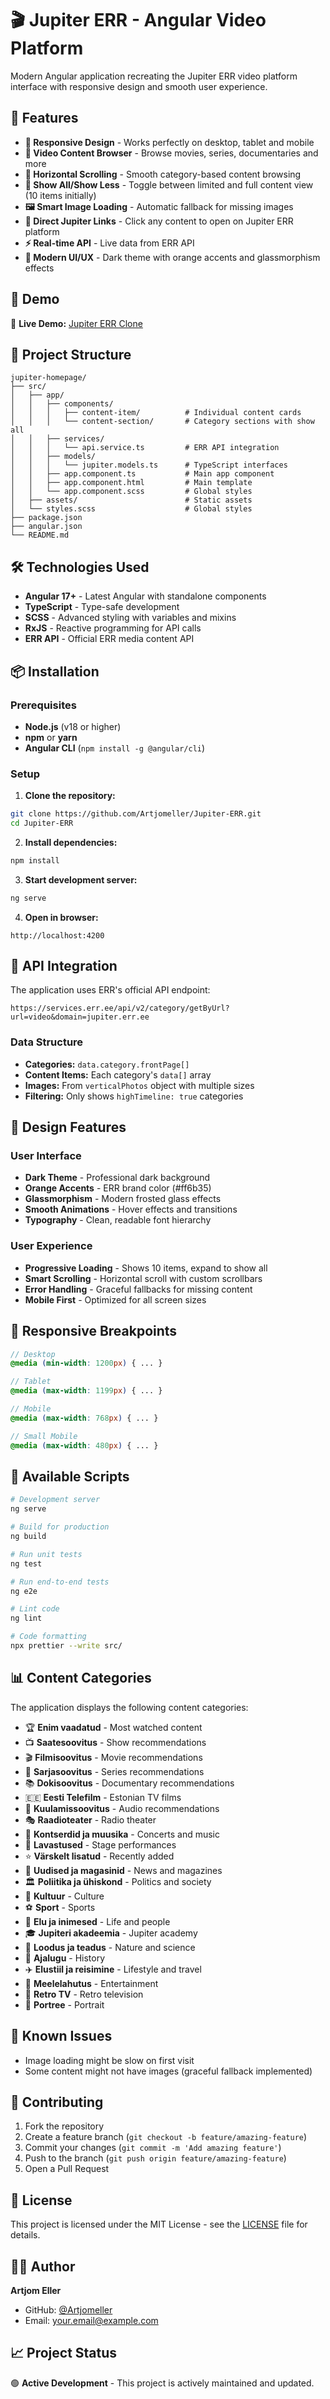 # 🎬 Jupiter ERR - Angular Video Platform

Modern Angular application recreating the Jupiter ERR video platform interface with responsive design and smooth user experience.

## 🌟 Features

- **📱 Responsive Design** - Works perfectly on desktop, tablet and mobile
- **🎥 Video Content Browser** - Browse movies, series, documentaries and more
- **🔄 Horizontal Scrolling** - Smooth category-based content browsing
- **👀 Show All/Show Less** - Toggle between limited and full content view (10 items initially)
- **🖼️ Smart Image Loading** - Automatic fallback for missing images
- **🎯 Direct Jupiter Links** - Click any content to open on Jupiter ERR platform
- **⚡ Real-time API** - Live data from ERR API
- **🎨 Modern UI/UX** - Dark theme with orange accents and glassmorphism effects

## 🚀 Demo

🔗 **Live Demo:** [Jupiter ERR Clone](https://jupiter.err.ee/video)


## 📂 Project Structure

```
jupiter-homepage/
├── src/
│   ├── app/
│   │   ├── components/
│   │   │   ├── content-item/          # Individual content cards
│   │   │   └── content-section/       # Category sections with show all
│   │   ├── services/
│   │   │   └── api.service.ts         # ERR API integration
│   │   ├── models/
│   │   │   └── jupiter.models.ts      # TypeScript interfaces
│   │   ├── app.component.ts           # Main app component
│   │   ├── app.component.html         # Main template
│   │   └── app.component.scss         # Global styles
│   ├── assets/                        # Static assets
│   └── styles.scss                    # Global styles
├── package.json
├── angular.json
└── README.md
```

## 🛠️ Technologies Used

- **Angular 17+** - Latest Angular with standalone components
- **TypeScript** - Type-safe development
- **SCSS** - Advanced styling with variables and mixins
- **RxJS** - Reactive programming for API calls
- **ERR API** - Official ERR media content API

## 📦 Installation

### Prerequisites

- **Node.js** (v18 or higher)
- **npm** or **yarn**
- **Angular CLI** (`npm install -g @angular/cli`)

### Setup

1. **Clone the repository:**
```bash
git clone https://github.com/Artjomeller/Jupiter-ERR.git
cd Jupiter-ERR
```

2. **Install dependencies:**
```bash
npm install
```

3. **Start development server:**
```bash
ng serve
```

4. **Open in browser:**
```
http://localhost:4200
```

## 🎯 API Integration

The application uses ERR's official API endpoint:
```
https://services.err.ee/api/v2/category/getByUrl?url=video&domain=jupiter.err.ee
```

### Data Structure
- **Categories:** `data.category.frontPage[]`
- **Content Items:** Each category's `data[]` array
- **Images:** From `verticalPhotos` object with multiple sizes
- **Filtering:** Only shows `highTimeline: true` categories

## 🎨 Design Features

### User Interface
- **Dark Theme** - Professional dark background
- **Orange Accents** - ERR brand color (#ff6b35)
- **Glassmorphism** - Modern frosted glass effects
- **Smooth Animations** - Hover effects and transitions
- **Typography** - Clean, readable font hierarchy

### User Experience
- **Progressive Loading** - Shows 10 items, expand to show all
- **Smart Scrolling** - Horizontal scroll with custom scrollbars
- **Error Handling** - Graceful fallbacks for missing content
- **Mobile First** - Optimized for all screen sizes

## 📱 Responsive Breakpoints

```scss
// Desktop
@media (min-width: 1200px) { ... }

// Tablet
@media (max-width: 1199px) { ... }

// Mobile
@media (max-width: 768px) { ... }

// Small Mobile
@media (max-width: 480px) { ... }
```

## 🔧 Available Scripts

```bash
# Development server
ng serve

# Build for production
ng build

# Run unit tests
ng test

# Run end-to-end tests
ng e2e

# Lint code
ng lint

# Code formatting
npx prettier --write src/
```

## 📊 Content Categories

The application displays the following content categories:

- 🏆 **Enim vaadatud** - Most watched content
- 📺 **Saatesoovitus** - Show recommendations
- 🎬 **Filmisoovitus** - Movie recommendations
- 📖 **Sarjasoovitus** - Series recommendations
- 📚 **Dokisoovitus** - Documentary recommendations
- 🇪🇪 **Eesti Telefilm** - Estonian TV films
- 🎵 **Kuulamissoovitus** - Audio recommendations
- 🎭 **Raadioteater** - Radio theater
- 🎼 **Kontserdid ja muusika** - Concerts and music
- 🎪 **Lavastused** - Stage performances
- ⭐ **Värskelt lisatud** - Recently added
- 📰 **Uudised ja magasinid** - News and magazines
- 🏛️ **Poliitika ja ühiskond** - Politics and society
- 🎨 **Kultuur** - Culture
- ⚽ **Sport** - Sports
- 👥 **Elu ja inimesed** - Life and people
- 🎓 **Jupiteri akadeemia** - Jupiter academy
- 🌿 **Loodus ja teadus** - Nature and science
- 📜 **Ajalugu** - History
- ✈️ **Elustiil ja reisimine** - Lifestyle and travel
- 🎉 **Meelelahutus** - Entertainment
- 📼 **Retro TV** - Retro television
- 👤 **Portree** - Portrait

## 🐛 Known Issues

- Image loading might be slow on first visit
- Some content might not have images (graceful fallback implemented)

## 🤝 Contributing

1. Fork the repository
2. Create a feature branch (`git checkout -b feature/amazing-feature`)
3. Commit your changes (`git commit -m 'Add amazing feature'`)
4. Push to the branch (`git push origin feature/amazing-feature`)
5. Open a Pull Request

## 📝 License

This project is licensed under the MIT License - see the [LICENSE](LICENSE) file for details.

## 👨‍💻 Author

**Artjom Eller**
- GitHub: [@Artjomeller](https://github.com/Artjomeller)
- Email: your.email@example.com


## 📈 Project Status

🟢 **Active Development** - This project is actively maintained and updated.
